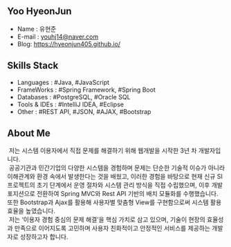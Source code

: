 ## Yoo HyeonJun
 - Name : 유현준
 - E-mail : youhj14@naver.com
 - Blog: https://hyeonjun405.github.io/

## Skills Stack
 - Languages : #Java, #JavaScript
 - FrameWorks : #Spring Framework, #Spring Boot
 - Databases : #PostgreSQL, #Oracle SQL
 - Tools & IDEs : #IntelliJ IDEA, #Eclipse
 - Other : #REST API, #JSON, #AJAX, #Bootstrap

## About Me
&nbsp;저는 시스템 이용자에서 직접 문제를 해결하기 위해 웹개발을 시작한 3년 차 개발자입니다. <br>
&nbsp;공공기관과 민간기업의 다양한 시스템을 경험하며 문제는 단순한 기술적 이슈가 아니라 이해관계와 환경 속에서 발생한다는 것을 배웠고, 이러한 경험을 바탕으로 현재 신규 SI 프로젝트의 초기 단계에서 운영 절차와 시스템 관리 방식을 직접 수립했으며, 이후 개발 포지션으로 전환하여 Spring MVC와 Rest API 기반의 배치 모듈화를 수행했습니다. 또한 Bootstrap과 Ajax를 활용해 사용자별 맞춤형 View를 구현함으로써 시스템 활용 효율을 높였습니다. <br>
&nbsp;저는 ‘이용자 경험 중심의 문제 해결’을 핵심 가치로 삼고 있으며, 기술이 현장의 효율성과 만족으로 이어지도록 고민하며 사용자 친화적이고 안정적인 서비스를 제공하는 개발자로 성장하고자 합니다.
